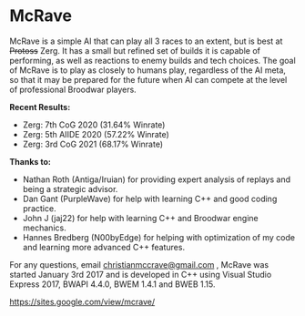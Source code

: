 # McRave

McRave is a simple AI that can play all 3 races to an extent, but is best at ~~Protoss~~ Zerg. It has a small but refined set of builds it is capable of performing, as well as reactions to enemy builds and tech choices. The goal of McRave is to play as closely to humans play, regardless of the AI meta, so that it may be prepared for the future when AI can compete at the level of professional Broodwar players.

**Recent Results:**
- Zerg: 7th CoG 2020 (31.64% Winrate)
- Zerg: 5th AIIDE 2020 (57.22% Winrate)
- Zerg: 3rd CoG 2021 (68.17% Winrate)

**Thanks to:**
- Nathan Roth (Antiga/Iruian) for providing expert analysis of replays and being a strategic advisor.
- Dan Gant (PurpleWave) for help with learning C++ and good coding practice.
- John J (jaj22) for help with learning C++ and Broodwar engine mechanics.
- Hannes Bredberg (N00byEdge) for helping with optimization of my code and learning more advanced C++ features.

For any questions, email christianmccrave@gmail.com , McRave was started January 3rd 2017 and is developed in C++ using Visual Studio Express 2017, BWAPI 4.4.0, BWEM 1.4.1 and BWEB 1.15.

https://sites.google.com/view/mcrave/
